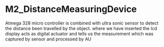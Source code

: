 # M2_DistanceMeasuringDevice

Atmega 328 micro controller is combined with ultra sonic sensor to detect the distance been travelled by the object. where we have inserted the lcd display acts as digital actuator and tells us the measurement which was captured by sensor and processed by AU
